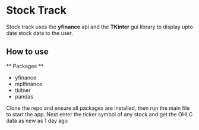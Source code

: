 # Stock Track

Stock track uses the **yfinance** api and the **TKinter** gui library to display upto date stock data to the user.

## How to use

** Packages **
- yfinance
- mplfinance
- tkitner
- pandas

Clone the repo and ensure all packages are installed, then run the main file to start the app. Next enter the ticker symbol of any stock and get the OHLC data as new as 1 day ago

